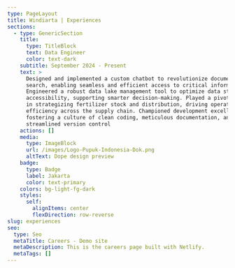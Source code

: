 ```yaml
---
type: PageLayout
title: Windiarta | Experiences
sections:
  - type: GenericSection
    title:
      type: TitleBlock
      text: Data Engineer
      color: text-dark
    subtitle: September 2024 - Present
    text: >
      Designed and implemented a custom chatbot to revolutionize document-based
      search, enabling seamless and efficient access to critical information.
      Engineered a robust data lake management tool to optimize data storage and
      accessibility, supporting smarter decision-making. Played a pivotal role
      in strategizing fertilizer stock and distribution, driving operational
      efficiency across the supply chain. Championed development excellence by
      fostering a culture of clean coding, meticulous documentation, and
      streamlined version control
    actions: []
    media:
      type: ImageBlock
      url: /images/Logo-Pupuk-Indonesia-Dok.png
      altText: Dope design preview
    badge:
      type: Badge
      label: Jakarta
      color: text-primary
    colors: bg-light-fg-dark
    styles:
      self:
        alignItems: center
        flexDirection: row-reverse
slug: experiences
seo:
  type: Seo
  metaTitle: Careers - Demo site
  metaDescription: This is the careers page built with Netlify.
  metaTags: []
---
```


